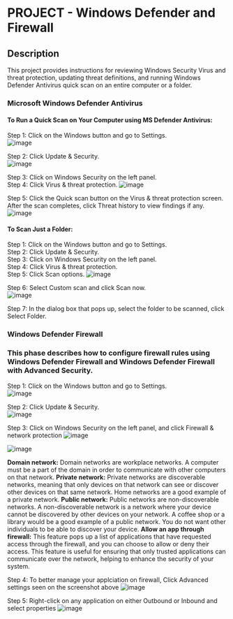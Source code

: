 # PROJECT - Windows Defender and Firewall

## Description
This project provides instructions for reviewing Windows Security Virus and threat protection, updating threat definitions, and running Windows Defender Antivirus quick scan on an entire computer or a folder.

### Microsoft Windows Defender Antivirus

#### To Run a Quick Scan on Your Computer using MS Defender Antivirus:
Step 1: Click on the Windows button and go to Settings.  
![image](https://github.com/ookelvyn/Microsoft-Windows-Defender-and-Firewall/assets/30266503/03fdeebd-59f2-4663-8d03-990b71065d92)

Step 2: Click Update & Security.  
![image](https://github.com/ookelvyn/Microsoft-Windows-Defender-and-Firewall/assets/30266503/1dc88d46-f4b8-43ee-9b33-411d9f88b1b6)

Step 3: Click on Windows Security on the left panel.  
Step 4: Click Virus & threat protection.
![image](https://github.com/ookelvyn/Microsoft-Windows-Defender-and-Firewall/assets/30266503/73c66fa1-6d36-472f-bc19-9f751bb14b96)

Step 5: Click the Quick scan button on the Virus & threat protection screen. After the scan completes, click Threat history to view findings if any.
![image](https://github.com/ookelvyn/Microsoft-Windows-Defender-and-Firewall/assets/30266503/fef6b582-d196-4b91-a114-0a7626f75101)


#### To Scan Just a Folder:
Step 1: Click on the Windows button and go to Settings.  
Step 2: Click Update & Security.  
Step 3: Click on Windows Security on the left panel.  
Step 4: Click Virus & threat protection.  
Step 5: Click Scan options. 
![image](https://github.com/ookelvyn/Microsoft-Windows-Defender-and-Firewall/assets/30266503/c2d9dc4a-67fd-4ea3-9a74-a9bd85c2995e)

Step 6: Select Custom scan and click Scan now.  
![image](https://github.com/ookelvyn/Microsoft-Windows-Defender-and-Firewall/assets/30266503/5cfed9a1-899e-4292-bda4-f6840343d188)

Step 7: In the dialog box that pops up, select the folder to be scanned, click Select Folder.


### Windows Defender Firewall
### This phase describes how to configure firewall rules using Windows Defender Firewall and Windows Defender Firewall with Advanced Security.
Step 1: Click on the Windows button and go to Settings.  
![image](https://github.com/ookelvyn/Microsoft-Windows-Defender-and-Firewall/assets/30266503/03fdeebd-59f2-4663-8d03-990b71065d92)

Step 2: Click Update & Security.  
![image](https://github.com/ookelvyn/Microsoft-Windows-Defender-and-Firewall/assets/30266503/1dc88d46-f4b8-43ee-9b33-411d9f88b1b6)

Step 3: Click on Windows Security on the left panel, and click Firewall & network protection
![image](https://github.com/ookelvyn/Microsoft-Windows-Defender-and-Firewall/assets/30266503/908d6c92-ce49-4407-9325-1020d66f76a8)

![image](https://github.com/ookelvyn/Microsoft-Windows-Defender-and-Firewall/assets/30266503/0fee683b-72e6-47be-906e-77271e4070a7)

**Domain network:** Domain networks are workplace networks. A computer must be a part of the domain in order to communicate with other computers on that network. 
**Private network:** Private networks are discoverable networks, meaning that only devices on that network can see or discover other devices on that same network. Home networks are a good example of a private network. 
**Public network:** Public networks are non-discoverable networks. A non-discoverable network is a network where your device cannot be discovered by other devices on your network. A coffee shop or a library would be a good example of a public network. You do not want other individuals to be able to discover your device.
**Allow an app through firewall:** This feature pops up a list of applications that have requested access through the firewall, and you can choose to allow or deny their access. This feature is useful for ensuring that only trusted applications can communicate over the network, helping to enhance the security of your system.

Step 4: To better manage your applciation on firewall, Click Advanced settings seen on the screenshot above
![image](https://github.com/ookelvyn/Microsoft-Windows-Defender-and-Firewall/assets/30266503/6661cfe4-1c88-4a8d-8b71-4b599f6edcd3)

Step 5: Right-click on any application on either Outbound or Inbound and select properties
![image](https://github.com/ookelvyn/Microsoft-Windows-Defender-and-Firewall/assets/30266503/2cd81f8a-6beb-4498-8053-605ec6e6b32f)
